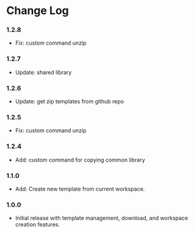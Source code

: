 # Change Log

### 1.2.8
- Fix: custom command unzip

### 1.2.7
- Update: shared library

### 1.2.6
- Update: get zip templates from github repo

### 1.2.5
- Fix: custom command unzip

### 1.2.4
- Add: custom command for copying common library

### 1.1.0

- Add: Create new template from current workspace.

### 1.0.0

- Initial release with template management, download, and workspace creation features.
